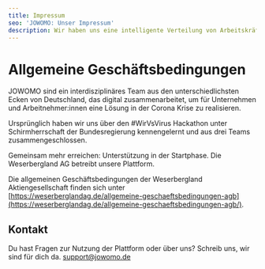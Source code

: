 ```yaml
---
title: Impressum
seo: 'JOWOMO: Unser Impressum'
description: Wir haben uns eine intelligente Verteilung von Arbeitskräften zum Ziel gesetzt, um auch in der Krise Entlassungen und Kurzarbeit auf ein Minimum zu begrenzen.
---
```


# Allgemeine Geschäftsbedingungen

JOWOMO sind ein interdisziplinäres Team aus den unterschiedlichsten Ecken von Deutschland, das digital zusammenarbeitet, um für Unternehmen und Arbeitnehmer:innen eine Lösung in der Corona Krise zu realisieren. 

Ursprünglich haben wir uns über den #WirVsVirus Hackathon unter Schirmherrschaft der Bundesregierung kennengelernt und aus drei Teams zusammengeschlossen. 

Gemeinsam mehr erreichen: Unterstützung in der Startphase. Die Weserbergland AG betreibt unsere Plattform. 

Die allgemeinen Geschäftsbedingungen der Weserbergland Aktiengesellschaft finden sich unter
[https://weserberglandag.de/allgemeine-geschaeftsbedingungen-agb](https://weserberglandag.de/allgemeine-geschaeftsbedingungen-agb/).

## Kontakt

Du hast Fragen zur Nutzung der Plattform oder über uns? Schreib uns, wir sind für dich da. 
[support@jowomo.de](mailto:support@jowomo.de)

